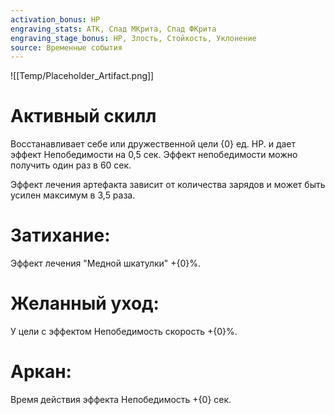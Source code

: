 ```yaml
---
activation_bonus: HP
engraving_stats: АТК, Спад МКрита, Спад ФКрита
engraving_stage_bonus: HP, Злость, Стойкость, Уклонение
source: Временные события
---
```

![[Temp/Placeholder_Artifact.png]]
# Активный скилл
Восстанавливает себе или дружественной цели {0} ед. HP. и дает эффект Непобедимости на 0,5 сек. Эффект непобедимости можно получить один раз в 60 сек.

Эффект лечения артефакта зависит от количества зарядов и может быть усилен максимум в 3,5 раза.

# Затихание: 
Эффект лечения "Медной шкатулки" +{0}%.
# Желанный уход: 
У цели с эффектом Непобедимость скорость +{0}%.
# Аркан: 
Время действия эффекта Непобедимость +{0} сек.
